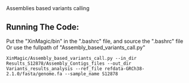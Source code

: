 ##
Assemblies based variants calling 


## Running The Code:
Put the "XinMagic/bin" in the ".bashrc" file, and source the ".bashrc" file <br />
Or use the fullpath of "Assembly_based_variants_call.py"


```
XinMagic/Assembly_based_variants_call.py --in_dir Results_S12878/Assembly_Contigs_files --out_dir Variants_results_analysis --ref_file refdata-GRCh38-2.1.0/fasta/genome.fa --sample_name S12878
```

